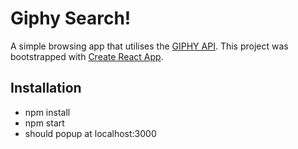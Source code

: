 # Giphy Search!
A simple browsing app that utilises the [GIPHY API](https://developers.giphy.com/docs/).
This project was bootstrapped with [Create React App](https://github.com/facebookincubator/create-react-app).

## Installation
- npm install
- npm start
- should popup at localhost:3000